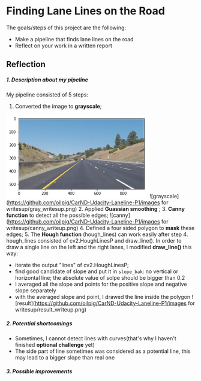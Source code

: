 # Finding Lane Lines on the Road

The goals/steps of this project are the following:
* Make a pipeline that finds lane lines on the road
* Reflect on your work in a written report

## Reflection
##### 1. Description about my pipeline
My pipeline consisted of 5 steps: 
1. Converted the image to **grayscale**;

![raw](/images_for_writesup/raw_writeup.png)
![grayscale](https://github.com/oilpig/CarND-Udacity-Laneline-P1/images for writesup/gray_writesup.png)
2. Applied **Guassian smoothing** ;
3. **Canny function** to detect all the possible edges;
![canny](https://github.com/oilpig/CarND-Udacity-Laneline-P1/images for writesup/canny_writeup.png)
4. Defined a four sided polygon to **mask** these edges; 
5. The **Hough function** (hough_lines) can work easily after step 4. hough_lines consisted of cv2.HoughLinesP and draw_line(). In order to draw a single line on the left and the right lanes, I modified **draw_line()** this way:
* iterate the output "lines" of cv2.HoughLinesP;
* find good candidate of slope and put it in `slope_bak`: no vertical or horizontal line; the absolute value of solpe should be bigger than 0.2
* I averaged all the slope and points for the positive slope and negative slope separately
* with the averaged slope and point, I drawed the line inside the polygon
![result](https://github.com/oilpig/CarND-Udacity-Laneline-P1/images for writesup/result_writeup.png)
##### 2. Potential shortcomings
* Sometimes, I cannot detect lines with curves(that's why I haven't finished **optional challenge** yet)
* The side part of line sometimes was considered as a potential line, this may lead to a bigger slope than real one
##### 3. Possible improvements
